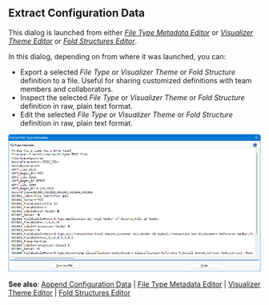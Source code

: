 ## Extract Configuration Data

This dialog is launched from either _[File Type Metadata Editor](https://github.com/shriprem/FWDataViz/blob/master/docs/file_type_config_dialog.md)_ or _[Visualizer Theme Editor](https://github.com/shriprem/FWDataViz/blob/master/docs/theme_config_dialog.md)_ or _[Fold Structures Editor](https://github.com/shriprem/FWDataViz/blob/master/docs/fold_structs_editor.md)_.

In this dialog, depending on from where it was launched, you can:

* Export a selected _File Type_ or _Visualizer Theme_ or _Fold Structure_ definition to a file. Useful for sharing customized definitions with team members and collaborators.
* Inspect the selected _File Type_ or _Visualizer Theme_ or _Fold Structure_ definition in raw, plain text format.
* Edit the selected _File Type_ or _Visualizer Theme_ or _Fold Structure_ definition in raw, plain text format.

![Configuration_Extract](https://raw.githubusercontent.com/shriprem/FWDataViz/master/images/file_type_extract.png)

**See also**: [Append Configuration Data](https://github.com/shriprem/FWDataViz/blob/master/docs/config_append_dialog.md) | [File Type Metadata Editor](https://github.com/shriprem/FWDataViz/blob/master/docs/file_type_config_dialog.md) | [Visualizer Theme Editor](https://github.com/shriprem/FWDataViz/blob/master/docs/theme_config_dialog.md) | [Fold Structures Editor](https://github.com/shriprem/FWDataViz/blob/master/docs/fold_structs_editor.md)
